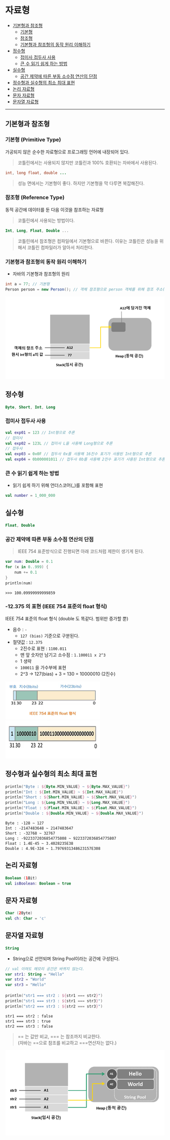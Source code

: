 # 자료형
- [기본형과 참조형](#기본형과-참조형)
    - [기본형](#기본형-primitive-type)
    - [참조형](#참조형-reference-type)
    - [기본형과 참조형의 동작 원리 이해하기](#기본형과-참조형의-동작-원리-이해하기)
- [정수형](#정수형)
    - [접미사 접두사 사용](#접미사-접두사-사용)
    - [큰 수 읽기 쉽게 하는 방법](#큰-수-읽기-쉽게-하는-방법)
- [실수형](#실수형)
    - [공간 제약에 따른 부동 소수점 연산의 단점](#공간-제약에-따른-부동-소수점-연산의-단점)
- [정수형과 실수형의 최소 최대 표현](#정수형과-실수형의-최소-최대-표현)
- [논리 자료형](#논리-자료형)
- [문자 자료형](#문자-자료형)
- [문자열 자료형](#문자열-자료형)
___
## 기본형과 참조형
### 기본형 (Primitive Type)
가공되지 않은 순수한 자료형으로 프로그래밍 언어에 내장되어 있다.
> 코틀린에서는 사용되지 않지만 코틀린과 100% 호환되는 자바에서 사용된다.
```java
int, long float, double ...
```
> 성능 면에서는 기본형이 좋다. 하지만 기본형을 막 다루면 복잡해진다.
### 참조형 (Reference Type)
동적 공간에 데이터를 둔 다음 이것을 참조하는 자료형
> 코틀린에서 사용되는 방법이다.
```kotlin
Int, Long, Float, Double ...
```
> 코틀린에서 참조형은 컴파일에서 기본형으로 바뀐다. 이유는 코틀린은 성능을 위해서 코틀린 컴파일러가 알아서 처리한다. 


### 기본형과 참조형의 동작 원리 이해하기
- 자바의 기본형과 참조형의 원리
```java
int a = 77; // 기본형
Person person = new Person(); // 객체 참조형으로 person 객체를 위해 참조 주소(A12)를 갖는다.
```
![Alt text](참조/기본형과참조형.png)

## 정수형
```kotlin
Byte, Short, Int, Long
```
### 접미사 접두사 사용
```kotlin
val exp01 = 123 // Int형으로 추론
// 접미사
val exp02 = 123L // 접미사 L을 사용해 Long형으로 추론
// 접두사 
val exp03 = 0x0F // 접두사 0x를 사용해 16진수 표기가 사용된 Int형으로 추론
val exp04 = 0b000001011 // 접두사 0b를 사용해 2진수 표기가 사용된 Int형으로 추론
```
### 큰 수 읽기 쉽게 하는 방법
- 읽기 쉽게 하기 위해 언더스코어(_)를 포함해 표현
```kotlin
val number = 1_000_000
```
## 실수형
```kotlin
Float, Double
```
### 공간 제약에 따른 부동 소수점 연산의 단점
> IEEE 754 표준방식으로 진행되면 아래 코드처럼 제한이 생기게 된다. 
```kotlin
var num: Double = 0.1
for (x in 0..999) {
    num += 0.1
}
println(num)
```
```
>>> 100.09999999999859
```

### -12.375 의 표현 (IEEE 754 표준의 float 형식)
IEEE 754 표준의 float 형식 (double 도 똑같다. 범위만 증가할 뿐)
- 음수 : `-`
    - `127 (bias)` 기준으로 구분된다.
- 절댓값 : `12.375`
    - 2진수로 표현 : `1100.011`
    - 맨 앞 숫자만 남기고 소수점 : `1.100011 x 2^3`
    - 1 생략
    - `100011` 을 가수부에 표현
    - 2^3 -> 127(bias) + 3 = 130 = 10000010 (2진수)

<img src="참조/Float_IEEE.png" width="300px" height="120px">
<img src="참조/Float_IEEE_exam.png" width="300px" height="120px">

## 정수형과 실수형의 최소 최대 표현
```kotlin
println("Byte : ${Byte.MIN_VALUE} ~ ${Byte.MAX_VALUE}")
println("Int : ${Int.MIN_VALUE} ~ ${Int.MAX_VALUE}")
println("Short : ${Short.MIN_VALUE} ~ ${Short.MAX_VALUE}")
println("Long : ${Long.MIN_VALUE} ~ ${Long.MAX_VALUE}")
println("Float : ${Float.MIN_VALUE} ~ ${Float.MAX_VALUE}")
println("Double : ${Double.MIN_VALUE} ~ ${Double.MAX_VALUE}")
```
```
Byte : -128 ~ 127
Int : -2147483648 ~ 2147483647
Short : -32768 ~ 32767
Long : -9223372036854775808 ~ 9223372036854775807
Float : 1.4E-45 ~ 3.4028235E38
Double : 4.9E-324 ~ 1.7976931348623157E308
```
## 논리 자료형
```kotlin
Boolean (1Bit)
val isBoolean: Boolean = true
```
## 문자 자료형
```kotlin
Char (2Byte)
val ch: Char = 'c'
```
## 문자열 자료형
```kotlin
String
```
- String으로 선언되며 String Pool이라는 공간에 구성된다.

```kotlin
// val 이여도 메모리 공간은 바뀌지 않는다.
var str1: String = "Hello" 
var str2 = "World"
var str3 = "Hello"

println("str1 === str2 : ${str1 === str2}")
println("str1 === str3 : ${str1 === str3}")
println("str2 === str3 : ${str2 === str3}")
```
```
str1 === str2 : false
str1 === str3 : true
str2 === str3 : false
```
> == 는 값만 비교, === 는 참조까지 비교한다.    
>(자바는 ==으로 참조를 비교하고 ===연산자는 없다.)

![Alt text](참조/String_memory.png)

